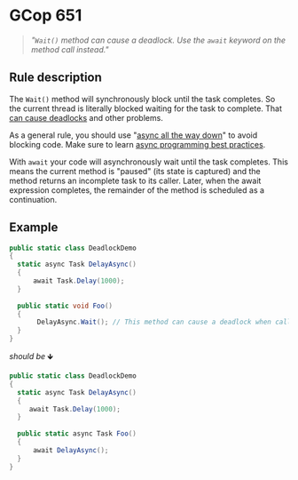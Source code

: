 ﻿# GCop 651

> *"`Wait()` method can cause a deadlock. Use the `await` keyword on the method call instead."*

## Rule description

The `Wait()` method will synchronously block until the task completes. So the current thread is literally blocked waiting for the task to complete. That [can cause deadlocks](http://blog.stephencleary.com/2012/07/dont-block-on-async-code.html) and other problems.

As a general rule, you should use "[async all the way down](https://stackoverflow.com/questions/29808915/why-use-async-await-all-the-way-down)" to avoid blocking code. Make sure to learn [async programming best practices](https://msdn.microsoft.com/en-us/magazine/jj991977.aspx?f=255&MSPPError=-2147217396).

With `await` your code will asynchronously wait until the task completes. This means the current method is "paused" (its state is captured) and the method returns an incomplete task to its caller. Later, when the await expression completes, the remainder of the method is scheduled as a continuation.

## Example

```csharp
public static class DeadlockDemo
{
  static async Task DelayAsync()
  {
      await Task.Delay(1000);
  }
  
  public static void Foo()
  {
       DelayAsync.Wait(); // This method can cause a deadlock when called in a GUI or ASP.NET context.
  }
}
```

*should be* 🡻

```csharp
public static class DeadlockDemo
{
  static async Task DelayAsync()
  {
     await Task.Delay(1000);
  }
  
  public static async Task Foo()
  {
      await DelayAsync();
  }
}
```